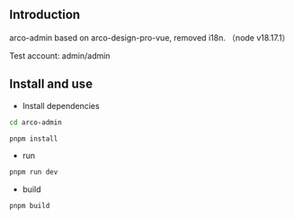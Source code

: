 ## Introduction

arco-admin based on arco-design-pro-vue, removed i18n. （node v18.17.1）

Test account: admin/admin

## Install and use

- Install dependencies

```bash
cd arco-admin

pnpm install

```

- run

```bash
pnpm run dev
```

- build

```bash
pnpm build
```
